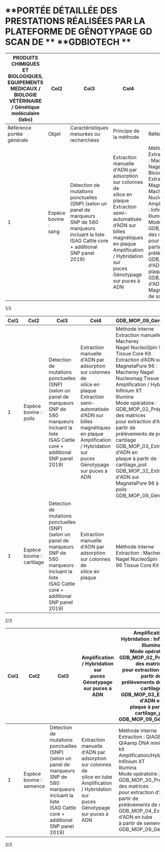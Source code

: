 # **PORTÉE DÉTAILLÉE DES PRESTATIONS RÉALISÉES PAR LA PLATEFORME DE GÉNOTYPAGE GD SCAN DE ** **GDBIOTECH **







|PRODUITS CHIMIQUES ET BIOLOGIQUES, EQUIPEMENTS MEDICAUX / BIOLOGIE VÉTÉRINAIRE / Génétique moléculaire (labo)|Col2|Col3|Col4|Col5|
|---|---|---|---|---|
|Référence<br>portée<br>générale|Objet|Caractéristiques mesurées ou<br>recherchées|Principe de la méthode|Référence de la méthode|
|1|Espèce bovine :<br>sang|Détection de mutations ponctuelles<br>(SNP) (selon un panel de marqueurs<br>SNP de 580 marqueurs incluant la liste<br>ISAG Cattle core + additional SNP panel<br>2019)|Extraction manuelle d'ADN par<br>adsorption sur colonnes de<br>silice en plaque<br>Extraction semi-automatisée<br>d’ADN sur billes magnétiques<br>en plaque<br>Amplification / Hybridation sur<br>puces<br>Génotypage sur puces à ADN|Méthode interne<br>Extraction manuelle d'ADN : Macherey<br>Nagel NucleoSpin 96 Blood Core Kit<br>Extraction d’ADN sur MagnetaPure 96 :<br>Macherey Nagel Nucleomag Blood Kit<br>Amplification / Hybridation : Infinium XT<br>Illumina<br>Modes opératoires :<br>GDB_MOP_01_Préparation des matrices<br>pour extraction d'ADN à partir de<br>prélèvements de sang<br>GDB_MOP_05_Extraction d'ADN en<br>plaque à partir de sang<br>GDB_MOP_33_Extraction d'ADN sur<br>MagnetaPure 96 à partir de sang|


1/3

|Col1|Col2|Col3|Col4|GDB_MOP_09_Génotypage|
|---|---|---|---|---|
|1|Espèce bovine :<br>poils|Détection de mutations ponctuelles<br>(SNP) (selon un panel de marqueurs<br>SNP de 580 marqueurs incluant la liste<br>ISAG Cattle core + additional SNP panel<br>2019)|Extraction manuelle d'ADN par<br>adsorption sur colonnes de<br>silice en plaque<br>Extraction semi-automatisée<br>d’ADN sur billes magnétiques<br>en plaque<br>Amplification / Hybridation sur<br>puces<br>Génotypage sur puces à ADN|Méthode interne<br>Extraction manuelle d'ADN : Macherey<br>Nagel NucleoSpin 96 Tissue Core Kit<br>Extraction d’ADN sur MagnetaPure 96 :<br>Macherey Nagel Nucleomag Tissue Kit<br>Amplification / Hybridation : Infinium XT<br>Illumina<br>Mode opératoire :<br>GDB_MOP_02_Préparation des matrices<br>pour extraction d'ADN à partir de<br>prélèvements de poils et cartilage<br>GDB_MOP_03_Extraction d'ADN en<br>plaque à partir de cartilage_poil<br>GDB_MOP_32_Extraction d'ADN sur<br>MagnetaPure 96 à partir de poils<br>GDB_MOP_09_Génotypage|
|1|Espèce bovine :<br>cartilage|Détection de mutations ponctuelles<br>(SNP) (selon un panel de marqueurs<br>SNP de 580 marqueurs incluant la liste<br>ISAG Cattle core + additional SNP panel<br>2019)|Extraction manuelle d'ADN par<br>adsorption sur colonnes de<br>silice en plaque|Méthode interne<br>Extraction : Macherey Nagel NucleoSpin<br>96 Tissue Core Kit|


2/3

|Col1|Col2|Col3|Amplification / Hybridation sur<br>puces<br>Génotypage sur puces à ADN|Amplification / Hybridation : Infinium XT<br>Illumina<br>Mode opératoire :<br>GDB_MOP_02_Préparation des matrices<br>pour extraction d'ADN à partir de<br>prélèvements de poils et cartilage<br>GDB_MOP_03_Extraction d'ADN en<br>plaque à partir de cartilage_poil<br>GDB_MOP_09_Génotypage|
|---|---|---|---|---|
|1|Espèce bovine :<br>semence|Détection de mutations ponctuelles<br>(SNP) (selon un panel de marqueurs<br>SNP de 580 marqueurs incluant la liste<br>ISAG Cattle core + additional SNP panel<br>2019)|Extraction manuelle d'ADN par<br>adsorption sur colonnes de<br>silice en tube<br>Amplification / Hybridation sur<br>puces<br>Génotypage sur puces à ADN|Méthode interne<br>Extraction : QIAGEN QIAamp DNA mini<br>kit<br>Amplification/Hybridation : Infinium XT<br>Illumina<br>Mode opératoire :<br>GDB_MOP_30_Préparation des matrices<br>pour extraction d'ADN à partir de<br>prélèvements de semence<br>GDB_MOP_04_Extraction d'ADN en tube<br>à partir de semence<br>GDB_MOP_09_Génotypage|


3/3




